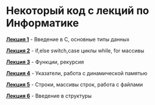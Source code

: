 # Некоторый код с лекций по Информатике

**[Лекция 1](https://github.com/ilya-edu/lecturesCodes/tree/master/lecture_1)** -  Введение в C, основные типы данных

**[Лекция 2](https://github.com/ilya-edu/lecturesCodes/tree/master/lecture_2)** -  if,else switch,case циклы while, for массивы

**[Лекция 3](https://github.com/ilya-edu/lecturesCodes/tree/master/lecture_3)** -  Функции, рекурсия

**[Лекция 4](https://github.com/ilya-edu/lecturesCodes/tree/master/lecture_4)** -  Указатели, работа с динамической памятью

**[Лекция 5](https://github.com/ilya-edu/lecturesCodes/tree/master/lecture_5)** -  Строки, массивы строк, работа с файлами

**[Лекция 6](https://github.com/ilya-edu/lecturesCodes/tree/master/lecture_6)** -  Введение в структуры


